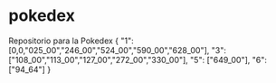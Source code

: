 # pokedex
Repositorio para la Pokedex 
 { "1": [0,0,"025_00","246_00","524_00","590_00","628_00"],
    "3": ["108_00","113_00","127_00","272_00","330_00"],
    "5": ["649_00"],
    "6": ["94_64"]
}
